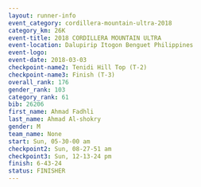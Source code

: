 ```yaml
---
layout: runner-info 
event_category: cordillera-mountain-ultra-2018 
category_km: 26K 
event-title: 2018 CORDILLERA MOUNTAIN ULTRA 
event-location: Dalupirip Itogon Benguet Philippines 
event-logo: 
event-date: 2018-03-03 
checkpoint-name2: Tenidi Hill Top (T-2) 
checkpoint-name3: Finish (T-3) 
overall_rank: 176
gender_rank: 103
category_rank: 61
bib: 26206
first_name: Ahmad Fadhli
last_name: Ahmad Al-shokry
gender: M
team_name: None
start: Sun, 05-30-00 am
checkpoint2: Sun, 08-27-51 am
checkpoint3: Sun, 12-13-24 pm
finish: 6-43-24
status: FINISHER
---
```

